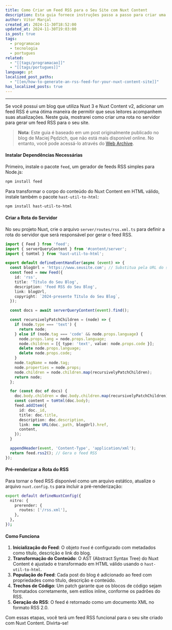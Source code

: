 ```yaml
---
title: Como Criar um Feed RSS para o Seu Site com Nuxt Content
description: Esta guia fornece instruções passo a passo para criar uma rota no servidor que gera um feed RSS para o seu site.
author: Vítor Marçal
created_at: 2024-11-30T18:52:00
updated_at: 2024-11-30T19:03:00
is_post: true
tags:
  - programacao
  - tecnologia
  - portugues
related:
  - "[[tags/programacao]]"
  - "[[tags/portugues]]"
language: pt
localized_post_paths:
  - "[[en/how-to-generate-an-rss-feed-for-your-nuxt-content-site]]"
has_localized_posts: true
---
```

----

Se você possui um blog que utiliza Nuxt 3 e Nuxt Content v2, adicionar um feed RSS é uma ótima maneira de permitir que seus leitores acompanhem suas atualizações. Neste guia, mostrarei como criar uma rota no servidor para gerar um feed RSS para o seu site.

> **Nota**: Este guia é baseado em um post originalmente publicado no blog de Maciej Pędzich, que não está mais disponível online. No entanto, você pode acessá-lo através do [Web Archive](https://web.archive.org/web/20220802163409/https://journal.maciejpedzi.ch/generating-rss-feeds-for-a-nuxt-content-site).

#### Instalar Dependências Necessárias

Primeiro, instale o pacote `feed`, um gerador de feeds RSS simples para Node.js:

```bash
npm install feed
```
Para transformar o corpo do conteúdo do Nuxt Content em HTML válido, instale também o pacote `hast-util-to-html`:

```bash
npm install hast-util-to-html
```

#### Criar a Rota do Servidor

No seu projeto Nuxt, crie o arquivo `server/routes/rss.xml.ts` para definir a rota do servidor que será responsável por gerar o feed RSS.

```typescript
import { Feed } from 'feed';
import { serverQueryContent } from '#content/server';
import { toHtml } from 'hast-util-to-html';

export default defineEventHandler(async (event) => {
  const blogUrl = 'https://www.seusite.com'; // Substitua pela URL do seu site
  const feed = new Feed({
    id: 'rss',
    title: 'Título do Seu Blog',
    description: 'Feed RSS do Seu Blog',
    link: blogUrl,
    copyright: `2024-presente Título do Seu Blog`,
  });

  const docs = await serverQueryContent(event).find();

  const recursivelyPatchChildren = (node) => {
    if (node.type === 'text') {
      return node;
    } else if (node.tag === 'code' && node.props.language) {
      node.props.lang = node.props.language;
      node.children = [{ type: 'text', value: node.props.code }];
      delete node.props.language;
      delete node.props.code;
    }
    node.tagName = node.tag;
    node.properties = node.props;
    node.children = node.children.map(recursivelyPatchChildren);
    return node;
  };

  for (const doc of docs) {
    doc.body.children = doc.body.children.map(recursivelyPatchChildren);
    const content = toHtml(doc.body);
    feed.addItem({
      id: doc._id,
      title: doc.title,
      description: doc.description,
      link: new URL(doc._path, blogUrl).href,
      content,
    });
  }

  appendHeader(event, 'Content-Type', 'application/xml');
  return feed.rss2(); // Gera o feed RSS
});
```

#### Pré-renderizar a Rota do RSS

Para tornar o feed RSS disponível como um arquivo estático, atualize o arquivo `nuxt.config.ts` para incluir a pré-renderização:

```bash
export default defineNuxtConfig({
  nitro: {
    prerender: {
      routes: ['/rss.xml'],
    },
  },
});
```

#### Como Funciona

1. **Inicialização do Feed**: O objeto `Feed` é configurado com metadados como título, descrição e link do blog.
2. **Transformação do Conteúdo**: O AST (Abstract Syntax Tree) do Nuxt Content é ajustado e transformado em HTML válido usando o `hast-util-to-html`.
3. **População do Feed**: Cada post do blog é adicionado ao feed com propriedades como título, descrição e conteúdo.
4. **Trechos de Código**: Um patch garante que os blocos de código sejam formatados corretamente, sem estilos inline, conforme os padrões do RSS.
5. **Geração do RSS**: O feed é retornado como um documento XML no formato RSS 2.0.

Com essas etapas, você terá um feed RSS funcional para o seu site criado com Nuxt Content. Divirta-se!

